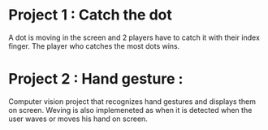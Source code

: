 # Project 1 : Catch the dot
A dot is moving in the screen and 2 players have to catch it with their index finger. The player who catches the most dots wins.

# Project 2 : Hand gesture :
Computer vision project that recognizes hand gestures and displays them on screen. Weving is also implemeneted as when it is detected when the user waves or moves his hand on screen.  
